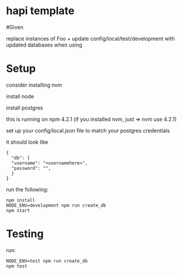 # hapi template

#Given

replace instances of Foo + update config/local/test/development with
updated databases when using

# Setup

consider installing nvm

install node

install postgres

this is running on npm 4.2.1 (if you installed nvm, just => nvm use 4.2.1)

set up your config/local.json file to match your postgres credentials

it should look like
```
{
  "db": {
  "username": "<usernamehere>",
  "password": "",
  }
}
```

run the following:

```
npm install
NODE_ENV=development npm run create_db
npm start
```

# Testing

run:
```
NODE_ENV=test npm run create_db
npm test
```
